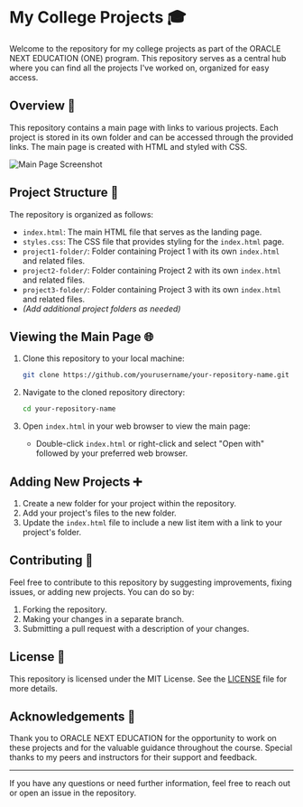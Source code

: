 # My College Projects 🎓

Welcome to the repository for my college projects as part of the ORACLE NEXT EDUCATION (ONE) program. This repository serves as a central hub where you can find all the projects I've worked on, organized for easy access.

## Overview 📝

This repository contains a main page with links to various projects. Each project is stored in its own folder and can be accessed through the provided links. The main page is created with HTML and styled with CSS.

![Main Page Screenshot](https://github.com/daniel-baf/ONE-G7-daniel-baf/assets/68715227/1fc3e799-427d-4e7f-a14a-bcb3f6426aae)

## Project Structure 📁

The repository is organized as follows:

- `index.html`: The main HTML file that serves as the landing page.
- `styles.css`: The CSS file that provides styling for the `index.html` page.
- `project1-folder/`: Folder containing Project 1 with its own `index.html` and related files.
- `project2-folder/`: Folder containing Project 2 with its own `index.html` and related files.
- `project3-folder/`: Folder containing Project 3 with its own `index.html` and related files.
- *(Add additional project folders as needed)*

## Viewing the Main Page 🌐

1. Clone this repository to your local machine:
    ```sh
    git clone https://github.com/yourusername/your-repository-name.git
    ```

2. Navigate to the cloned repository directory:
    ```sh
    cd your-repository-name
    ```

3. Open `index.html` in your web browser to view the main page:
    - Double-click `index.html` or right-click and select "Open with" followed by your preferred web browser.

## Adding New Projects ➕
1. Create a new folder for your project within the repository.
2. Add your project's files to the new folder.
3. Update the `index.html` file to include a new list item with a link to your project's folder.

## Contributing 🤝

Feel free to contribute to this repository by suggesting improvements, fixing issues, or adding new projects. You can do so by:

1. Forking the repository.
2. Making your changes in a separate branch.
3. Submitting a pull request with a description of your changes.

## License 📜

This repository is licensed under the MIT License. See the [LICENSE](LICENSE) file for more details.

## Acknowledgements 🙏

Thank you to ORACLE NEXT EDUCATION for the opportunity to work on these projects and for the valuable guidance throughout the course. Special thanks to my peers and instructors for their support and feedback.


---

If you have any questions or need further information, feel free to reach out or open an issue in the repository.
